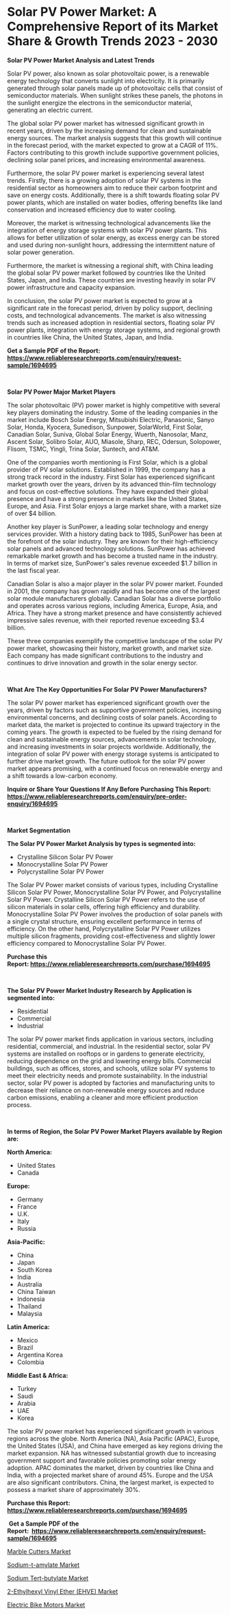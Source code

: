<p><h1>Solar PV Power Market: A Comprehensive Report of its Market Share & Growth Trends 2023 - 2030</h1></p><p><strong>Solar PV Power Market Analysis and Latest Trends</strong></p>
<p><p>Solar PV power, also known as solar photovoltaic power, is a renewable energy technology that converts sunlight into electricity. It is primarily generated through solar panels made up of photovoltaic cells that consist of semiconductor materials. When sunlight strikes these panels, the photons in the sunlight energize the electrons in the semiconductor material, generating an electric current.</p><p>The global solar PV power market has witnessed significant growth in recent years, driven by the increasing demand for clean and sustainable energy sources. The market analysis suggests that this growth will continue in the forecast period, with the market expected to grow at a CAGR of 11%. Factors contributing to this growth include supportive government policies, declining solar panel prices, and increasing environmental awareness.</p><p>Furthermore, the solar PV power market is experiencing several latest trends. Firstly, there is a growing adoption of solar PV systems in the residential sector as homeowners aim to reduce their carbon footprint and save on energy costs. Additionally, there is a shift towards floating solar PV power plants, which are installed on water bodies, offering benefits like land conservation and increased efficiency due to water cooling.</p><p>Moreover, the market is witnessing technological advancements like the integration of energy storage systems with solar PV power plants. This allows for better utilization of solar energy, as excess energy can be stored and used during non-sunlight hours, addressing the intermittent nature of solar power generation.</p><p>Furthermore, the market is witnessing a regional shift, with China leading the global solar PV power market followed by countries like the United States, Japan, and India. These countries are investing heavily in solar PV power infrastructure and capacity expansion.</p><p>In conclusion, the solar PV power market is expected to grow at a significant rate in the forecast period, driven by policy support, declining costs, and technological advancements. The market is also witnessing trends such as increased adoption in residential sectors, floating solar PV power plants, integration with energy storage systems, and regional growth in countries like China, the United States, Japan, and India.</p></p>
<p><strong>Get a Sample PDF of the Report:&nbsp; <a href="https://www.reliableresearchreports.com/enquiry/request-sample/1694695">https://www.reliableresearchreports.com/enquiry/request-sample/1694695</a></strong></p>
<p>&nbsp;</p>
<p><strong>Solar PV Power Major Market Players</strong></p>
<p><p>The solar photovoltaic (PV) power market is highly competitive with several key players dominating the industry. Some of the leading companies in the market include Bosch Solar Energy, Mitsubishi Electric, Panasonic, Sanyo Solar, Honda, Kyocera, Sunedison, Sunpower, SolarWorld, First Solar, Canadian Solar, Suniva, Global Solar Energy, Wuerth, Nanosolar, Manz, Ascent Solar, Solibro Solar, AUO, Miasole, Sharp, REC, Odersun, Solopower, Flisom, TSMC, Yingli, Trina Solar, Suntech, and AT&M.</p><p>One of the companies worth mentioning is First Solar, which is a global provider of PV solar solutions. Established in 1999, the company has a strong track record in the industry. First Solar has experienced significant market growth over the years, driven by its advanced thin-film technology and focus on cost-effective solutions. They have expanded their global presence and have a strong presence in markets like the United States, Europe, and Asia. First Solar enjoys a large market share, with a market size of over $4 billion.</p><p>Another key player is SunPower, a leading solar technology and energy services provider. With a history dating back to 1985, SunPower has been at the forefront of the solar industry. They are known for their high-efficiency solar panels and advanced technology solutions. SunPower has achieved remarkable market growth and has become a trusted name in the industry. In terms of market size, SunPower's sales revenue exceeded $1.7 billion in the last fiscal year.</p><p>Canadian Solar is also a major player in the solar PV power market. Founded in 2001, the company has grown rapidly and has become one of the largest solar module manufacturers globally. Canadian Solar has a diverse portfolio and operates across various regions, including America, Europe, Asia, and Africa. They have a strong market presence and have consistently achieved impressive sales revenue, with their reported revenue exceeding $3.4 billion.</p><p>These three companies exemplify the competitive landscape of the solar PV power market, showcasing their history, market growth, and market size. Each company has made significant contributions to the industry and continues to drive innovation and growth in the solar energy sector.</p></p>
<p>&nbsp;</p>
<p><strong>What Are The Key Opportunities For Solar PV Power Manufacturers?</strong></p>
<p><p>The solar PV power market has experienced significant growth over the years, driven by factors such as supportive government policies, increasing environmental concerns, and declining costs of solar panels. According to market data, the market is projected to continue its upward trajectory in the coming years. The growth is expected to be fueled by the rising demand for clean and sustainable energy sources, advancements in solar technology, and increasing investments in solar projects worldwide. Additionally, the integration of solar PV power with energy storage systems is anticipated to further drive market growth. The future outlook for the solar PV power market appears promising, with a continued focus on renewable energy and a shift towards a low-carbon economy.</p></p>
<p><strong>Inquire or Share Your Questions If Any Before Purchasing This Report: <a href="https://www.reliableresearchreports.com/enquiry/pre-order-enquiry/1694695">https://www.reliableresearchreports.com/enquiry/pre-order-enquiry/1694695</a></strong></p>
<p>&nbsp;</p>
<p><strong>Market Segmentation</strong></p>
<p><strong>The Solar PV Power Market Analysis by types is segmented into:</strong></p>
<p><ul><li>Crystalline Silicon Solar PV Power</li><li>Monocrystalline Solar PV Power</li><li>Polycrystalline Solar PV Power</li></ul></p>
<p><p>The Solar PV Power market consists of various types, including Crystalline Silicon Solar PV Power, Monocrystalline Solar PV Power, and Polycrystalline Solar PV Power. Crystalline Silicon Solar PV Power refers to the use of silicon materials in solar cells, offering high efficiency and durability. Monocrystalline Solar PV Power involves the production of solar panels with a single crystal structure, ensuring excellent performance in terms of efficiency. On the other hand, Polycrystalline Solar PV Power utilizes multiple silicon fragments, providing cost-effectiveness and slightly lower efficiency compared to Monocrystalline Solar PV Power.</p></p>
<p><strong>Purchase this Report:&nbsp;<a href="https://www.reliableresearchreports.com/purchase/1694695">https://www.reliableresearchreports.com/purchase/1694695</a></strong></p>
<p>&nbsp;</p>
<p><strong>The Solar PV Power Market Industry Research by Application is segmented into:</strong></p>
<p><ul><li>Residential</li><li>Commercial</li><li>Industrial</li></ul></p>
<p><p>The solar PV power market finds application in various sectors, including residential, commercial, and industrial. In the residential sector, solar PV systems are installed on rooftops or in gardens to generate electricity, reducing dependence on the grid and lowering energy bills. Commercial buildings, such as offices, stores, and schools, utilize solar PV systems to meet their electricity needs and promote sustainability. In the industrial sector, solar PV power is adopted by factories and manufacturing units to decrease their reliance on non-renewable energy sources and reduce carbon emissions, enabling a cleaner and more efficient production process.</p></p>
<p>&nbsp;</p>
<p><strong>In terms of Region, the Solar PV Power Market Players available by Region are:</strong></p>
<p>
    <p> <strong> North America: </strong>
        <ul>
            <li>United States</li>
            <li>Canada</li>
        </ul>
        </p> 
    <p> <strong> Europe: </strong>
        <ul>
            <li>Germany</li>
            <li>France</li>
            <li>U.K.</li>
            <li>Italy</li>
            <li>Russia</li>
        </ul>
        </p> 
    <p> <strong> Asia-Pacific: </strong>
        <ul>
            <li>China</li>
            <li>Japan</li>
            <li>South Korea</li>
            <li>India</li>
            <li>Australia</li>
            <li>China Taiwan</li>
            <li>Indonesia</li>
            <li>Thailand</li>
            <li>Malaysia</li>
        </ul>
        </p> 
    <p> <strong> Latin America: </strong>
        <ul>
            <li>Mexico</li>
            <li>Brazil</li>
            <li>Argentina Korea</li>
            <li>Colombia</li>
        </ul>
        </p> 
    <p> <strong> Middle East & Africa: </strong>
        <ul>
            <li>Turkey</li>
            <li>Saudi</li>
            <li>Arabia</li>
            <li>UAE</li>
            <li>Korea</li>
        </ul>
    </p>
    </p>
<p><p>The solar PV power market has experienced significant growth in various regions across the globe. North America (NA), Asia Pacific (APAC), Europe, the United States (USA), and China have emerged as key regions driving the market expansion. NA has witnessed substantial growth due to increasing government support and favorable policies promoting solar energy adoption. APAC dominates the market, driven by countries like China and India, with a projected market share of around 45%. Europe and the USA are also significant contributors. China, the largest market, is expected to possess a market share of approximately 30%.</p></p>
<p><strong>Purchase this Report: <a href="https://www.reliableresearchreports.com/purchase/1694695">https://www.reliableresearchreports.com/purchase/1694695</a></strong></p>
<p>&nbsp;<strong>Get a Sample PDF of the Report:&nbsp;&nbsp;<a href="https://www.reliableresearchreports.com/enquiry/request-sample/1694695">https://www.reliableresearchreports.com/enquiry/request-sample/1694695</a></strong></p>
<p><strong></strong></p>
<p><p><a href="https://github.com/gaydyna/Market-Research-Report-List-1/blob/main/marble-cutters-market.md">Marble Cutters Market</a></p><p><a href="https://www.linkedin.com/pulse/sodium-t-amylate-market-size-2023-2030-global-industrial/">Sodium-t-amylate Market</a></p><p><a href="https://www.linkedin.com/pulse/sodium-tert-butylate-market-challenges-opportunities-growth/">Sodium Tert-butylate Market</a></p><p><a href="https://www.linkedin.com/pulse/2-ethylhexyl-vinyl-ether-ehve-market-research-report-provides/">2-Ethylhexyl Vinyl Ether (EHVE) Market</a></p><p><a href="https://github.com/tamvrosiya/Market-Research-Report-List-1/blob/main/electric-bike-motors-market.md">Electric Bike Motors Market</a></p></p>